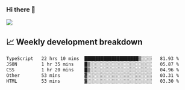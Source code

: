 ### Hi there 👋
<img align="center" src="https://github-readme-stats.vercel.app/api?username=Tumao727&show_icons=true&hide_title=true&theme=dracula" />


## 📈 Weekly development breakdown
<!--START_SECTION:waka-->

```txt
TypeScript   22 hrs 10 mins  ████████████████████▒░░░░   81.93 %
JSON         1 hr 35 mins    █▒░░░░░░░░░░░░░░░░░░░░░░░   05.87 %
CSS          1 hr 20 mins    █▒░░░░░░░░░░░░░░░░░░░░░░░   04.96 %
Other        53 mins         ▓░░░░░░░░░░░░░░░░░░░░░░░░   03.31 %
HTML         53 mins         ▓░░░░░░░░░░░░░░░░░░░░░░░░   03.30 %
```

<!--END_SECTION:waka-->